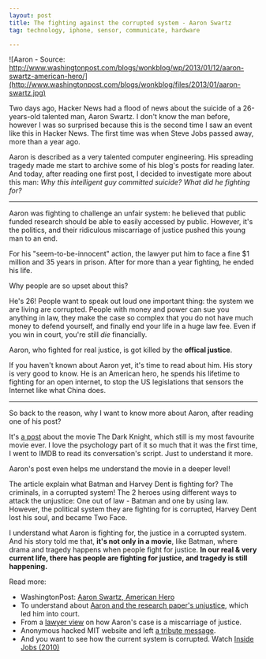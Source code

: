 ```yaml
---
layout: post
title: The fighting against the corrupted system - Aaron Swartz
tag: technology, iphone, sensor, communicate, hardware

---
```


![Aaron - Source: http://www.washingtonpost.com/blogs/wonkblog/wp/2013/01/12/aaron-swartz-american-hero/](http://www.washingtonpost.com/blogs/wonkblog/files/2013/01/aaron-swartz.jpg)

Two days ago, Hacker News had a flood of news about the suicide of a 26-years-old talented man, Aaron Swartz. I don't know the man before, however I was so surprised because this is the second time I saw an event like this in Hacker News. The first time was when Steve Jobs passed away, more than a year ago.

Aaron is described as a very talented computer engineering. His spreading tragedy made me start to archive some of his blog's posts for reading later. And today, after reading one first post, I decided to investigate more about this man: *Why this intelligent guy committed suicide? What did he fighting for?*

---
Aaron was fighting to challenge an unfair system: he believed that public funded research should be able to easily accessed by public. However, it's the politics, and their ridiculous miscarriage of justice pushed this young man to an end.

For his "seem-to-be-innocent" action, the lawyer put him to face a fine $1 million and 35 years in prison. After for more than a year fighting, he ended his life.

Why people are so upset about this?

He's 26! People want to speak out loud one important thing: the system we are living are corrupted. People with money and power can sue you anything in law, they make the case so complex that you do not have much money to defend yourself, and finally end your life in a huge law fee. Even if you win in court, you're still *die* financially.

Aaron, who fighted for real justice, is got killed by the **offical justice**.

If you haven't known about Aaron yet, it's time to read about him. His story is very good to know. He is an American hero, he spends his lifetime to fighting for an open internet, to stop the US legislations that sensors the Internet like what China does.


---

So back to the reason, why I want to know more about Aaron, after reading one of his post?

It's [a post](http://www.aaronsw.com/weblog/tdk) about the movie The Dark Knight, which still is my most favourite movie ever. I love the psychology part of it so much that it was the first time, I went to IMDB to read its conversation's script. Just to understand it more.

Aaron's post even helps me understand the movie in a deeper level!

The article explain what Batman and Harvey Dent is fighting for? The criminals, in a corrupted system! The 2 heroes using different ways to attack the unjustice: One out of law - Batman and one by using law. However, the political system they are fighting for is corrupted, Harvey Dent lost his soul, and became Two Face.

I understand what Aaron is fighting for, the justice in a corrupted system. And his story told me that, **it's not only in a movie**, like Batman, where drama and tragedy happens when people fight for justice. **In our real & very current life, there has people are fighting for justice, and tragedy is still happening.**


Read more:

* WashingtonPost: [Aaron Swartz, American Hero](http://www.washingtonpost.com/blogs/wonkblog/wp/2013/01/12/aaron-swartz-american-hero/)
* To understand about [Aaron and the research paper's unjustice](http://www.jerrypournelle.com/chaosmanor/?p=11443), which led him into court.
* From a [lawyer view](http://lessig.tumblr.com/post/40347463044/prosecutor-as-bully) on how Aaron's case is a miscarriage of justice.
* Anonymous hacked MIT website and left [a tribute message](http://bosslee.co/post/40503263503/a-brief-message-from-anonymous).
* And you want to see how the current system is corrupted. Watch [Inside Jobs (2010)](http://www.imdb.com/title/tt1645089/)